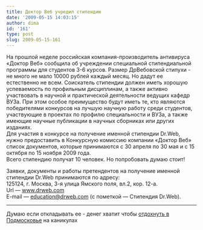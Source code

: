 ```yaml
---
title: Доктор Веб учредил стипендию
date: '2009-05-15 14:03:15'
author: dima
id: '161'
type: post
slug: 2009-05-15-161
---
```


На прошлой неделе российская компания-производитель антивируса «Доктор Веб» сообщила об учреждении специальной стипендиальной программы для студентов 3-6 курсов. Размер ДрВебовской стипухи - не много не мало 10000 рублей каждый месяц. Но дадут ее естественно не всем. Соискатель стипендии должен иметь хорошую успеваемость по профильным дисциплинам, а также активно участвовать в научной и практической деятельности ведущих кафедр ВУЗа. При этом особое преимущество будут иметь те, кто являются победителями конкурсов на лучшую научную работу среди студентов, участвующие в проектах по профилю специальности и ВУЗа, а также имеющие научные публикации в научных сборниках или других изданиях.  
Для участия в конкурсе на получение именной стипендии Dr.Web, нужно предоставить в Конкурсную комиссию компании «Доктор Веб» список документов, которые принимаются с 30 апреля по 30 мая и с 15 октября по 15 ноября 2009 года.  
Всего стипендию получат 10 человек. Но попробовать думаю стоит!  
  
Заявки, документы и работы претендентов на получение именной стипендии Dr.Web принимаются по адресу:  
125124, г. Москва, 3-я улица Ямского поля, вл.2, кор. 12-а.  
Url — www.drweb.com  
E-mail — education@drweb.com (с пометкой — Стипендия Dr.Web).  
  

* * *

  
  
Думаю если откладывать ее - денег хватит чтобы [отдохнуть в Подмосковье](http://www.podmoscvoy.ru/) на каникулах
